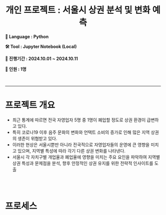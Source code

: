 <div align="center">

<h1>개인 프로젝트 : 서울시 상권 분석 및 변화 예측</h1>

</div>

**💭 Language : Python**

**🛠 Tool : Jupyter Notebook (Local)**

**📅 진행기간 : 2024.10.01 ~ 2024.10.11**

**👥 인원 : 1명**

<br>

---------------------------------------------------------------------------------

# 프로젝트 개요

- 최근 통계에 따르면 전국 자영업자 5명 중 1명이 폐업할 정도로 상권 환경이 급변하고 있다. 
- 특히 코로나19 이후 음주 문화의 변화와 언택트 소비의 증가로 인해 많은 지역 상권의 생존이 위협받고 있다. 
- 이러한 현상은 서울시뿐만 아니라 전국적으로 자영업자들의 운영에 큰 영향을 미치고 있으며, 지역별 특성에 따라 각기 다른 상권 변화를 나타낸다.
- 서울시 각 자치구별 개업율과 폐업율에 영향을 미치는 주요 요인을 파악하여 지역별 상권 특성과 문제점을 분석, 향후 안정적인 상권 유지를 위한 전략적 인사이트를 도출

<br><br>

# 프로세스
